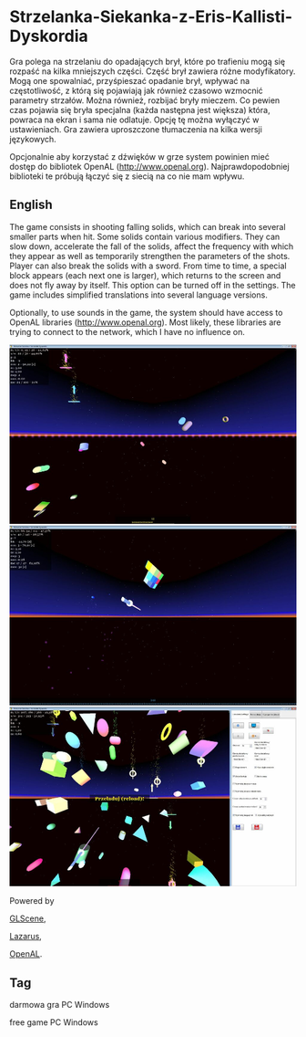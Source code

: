 # Strzelanka-Siekanka-z-Eris-Kallisti-Dyskordia

Gra polega na strzelaniu do opadających brył, które po trafieniu mogą się rozpaść na kilka mniejszych części. Część brył zawiera różne modyfikatory. Mogą one spowalniać, przyśpieszać opadanie brył, wpływać na częstotliwość, z którą się pojawiają jak również czasowo wzmocnić parametry strzałów. Można również, rozbijać bryły mieczem.
Co pewien czas pojawia się bryła specjalna (każda następna jest większa) która, powraca na ekran i sama nie odlatuje. Opcję tę można wyłączyć w ustawieniach.
Gra zawiera uproszczone tłumaczenia na kilka wersji językowych.

Opcjonalnie aby korzystać z dźwięków w grze system powinien mieć dostęp do bibliotek OpenAL (http://www.openal.org). Najprawdopodobniej biblioteki te próbują łączyć się z siecią na co nie mam wpływu.


## English

The game consists in shooting falling solids, which can break into several smaller parts when hit. Some solids contain various modifiers. They can slow down, accelerate the fall of the solids, affect the frequency with which they appear as well as temporarily strengthen the parameters of the shots. Player can also break the solids with a sword.
From time to time, a special block appears (each next one is larger), which returns to the screen and does not fly away by itself. This option can be turned off in the settings.
The game includes simplified translations into several language versions.

Optionally, to use sounds in the game, the system should have access to OpenAL libraries (http://www.openal.org). Most likely, these libraries are trying to connect to the network, which I have no influence on.


<a href="https://github.com/jacek-mulawka/Strzelanka-Siekanka-z-Eris-Kallisti-Dyskordia/blob/main/Gallery/Strzelanka%20Siekanka%20z%20Eris%20Kallisti%20Dyskordia%2001.jpg">
  <img src="https://github.com/jacek-mulawka/Strzelanka-Siekanka-z-Eris-Kallisti-Dyskordia/blob/main/Gallery/M/Strzelanka%20Siekanka%20z%20Eris%20Kallisti%20Dyskordia%2001%20m.jpg">
</a>

<a href="https://github.com/jacek-mulawka/Strzelanka-Siekanka-z-Eris-Kallisti-Dyskordia/blob/main/Gallery/Strzelanka%20Siekanka%20z%20Eris%20Kallisti%20Dyskordia%2002.jpg">
  <img src="https://github.com/jacek-mulawka/Strzelanka-Siekanka-z-Eris-Kallisti-Dyskordia/blob/main/Gallery/M/Strzelanka%20Siekanka%20z%20Eris%20Kallisti%20Dyskordia%2002%20m.jpg">
</a>

<a href="https://github.com/jacek-mulawka/Strzelanka-Siekanka-z-Eris-Kallisti-Dyskordia/blob/main/Gallery/Strzelanka%20Siekanka%20z%20Eris%20Kallisti%20Dyskordia%2003.jpg">
  <img src="https://github.com/jacek-mulawka/Strzelanka-Siekanka-z-Eris-Kallisti-Dyskordia/blob/main/Gallery/M/Strzelanka%20Siekanka%20z%20Eris%20Kallisti%20Dyskordia%2003%20m.jpg">
</a>


Powered by

[GLScene](http://glscene.sourceforge.net),

[Lazarus](https://www.lazarus-ide.org),

[OpenAL](http://www.openal.org).


## Tag
darmowa gra PC Windows

free game PC Windows
